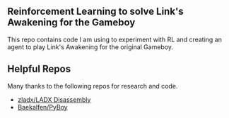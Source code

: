 ## Reinforcement Learning to solve Link's Awakening for the Gameboy
This repo contains code I am using to experiment with RL and creating an agent to play Link's Awakening for the original Gameboy. 

## Helpful Repos
Many thanks to the following repos for research and code. 
- [zladx/LADX Disassembly](https://github.com/zladx/LADX-Disassembly)
- [Baekalfen/PyBoy](https://github.com/Baekalfen/PyBoy/tree/master)
